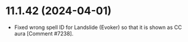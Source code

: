# 11.1.42 (2024-04-01)

* Fixed wrong spell ID for Landslide (Evoker) so that it is shown as CC aura [Comment #7238].